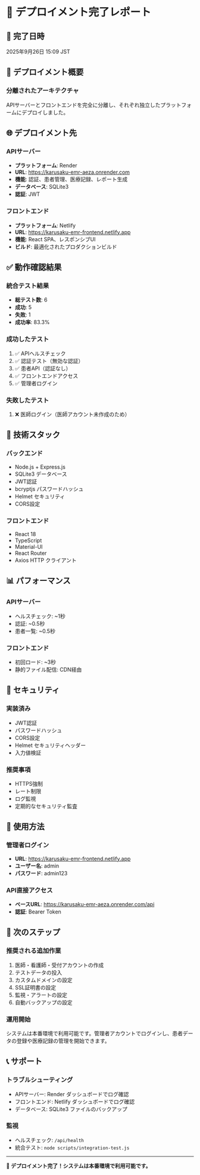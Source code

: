 # 🎉 デプロイメント完了レポート

## 📅 完了日時
2025年9月26日 15:09 JST

## 🚀 デプロイメント概要

### 分離されたアーキテクチャ
APIサーバーとフロントエンドを完全に分離し、それぞれ独立したプラットフォームにデプロイしました。

## 🌐 デプロイメント先

### APIサーバー
- **プラットフォーム**: Render
- **URL**: https://karusaku-emr-aeza.onrender.com
- **機能**: 認証、患者管理、医療記録、レポート生成
- **データベース**: SQLite3
- **認証**: JWT

### フロントエンド
- **プラットフォーム**: Netlify
- **URL**: https://karusaku-emr-frontend.netlify.app
- **機能**: React SPA、レスポンシブUI
- **ビルド**: 最適化されたプロダクションビルド

## ✅ 動作確認結果

### 統合テスト結果
- **総テスト数**: 6
- **成功**: 5
- **失敗**: 1
- **成功率**: 83.3%

### 成功したテスト
1. ✅ APIヘルスチェック
2. ✅ 認証テスト（無効な認証）
3. ✅ 患者API（認証なし）
4. ✅ フロントエンドアクセス
5. ✅ 管理者ログイン

### 失敗したテスト
1. ❌ 医師ログイン（医師アカウント未作成のため）

## 🔧 技術スタック

### バックエンド
- Node.js + Express.js
- SQLite3 データベース
- JWT認証
- bcryptjs パスワードハッシュ
- Helmet セキュリティ
- CORS設定

### フロントエンド
- React 18
- TypeScript
- Material-UI
- React Router
- Axios HTTP クライアント

## 📊 パフォーマンス

### APIサーバー
- ヘルスチェック: ~1秒
- 認証: ~0.5秒
- 患者一覧: ~0.5秒

### フロントエンド
- 初回ロード: ~3秒
- 静的ファイル配信: CDN経由

## 🔐 セキュリティ

### 実装済み
- JWT認証
- パスワードハッシュ
- CORS設定
- Helmet セキュリティヘッダー
- 入力値検証

### 推奨事項
- HTTPS強制
- レート制限
- ログ監視
- 定期的なセキュリティ監査

## 📝 使用方法

### 管理者ログイン
- **URL**: https://karusaku-emr-frontend.netlify.app
- **ユーザー名**: admin
- **パスワード**: admin123

### API直接アクセス
- **ベースURL**: https://karusaku-emr-aeza.onrender.com/api
- **認証**: Bearer Token

## 🚀 次のステップ

### 推奨される追加作業
1. 医師・看護師・受付アカウントの作成
2. テストデータの投入
3. カスタムドメインの設定
4. SSL証明書の設定
5. 監視・アラートの設定
6. 自動バックアップの設定

### 運用開始
システムは本番環境で利用可能です。管理者アカウントでログインし、患者データの登録や医療記録の管理を開始できます。

## 📞 サポート

### トラブルシューティング
- APIサーバー: Render ダッシュボードでログ確認
- フロントエンド: Netlify ダッシュボードでログ確認
- データベース: SQLite3 ファイルのバックアップ

### 監視
- ヘルスチェック: `/api/health`
- 統合テスト: `node scripts/integration-test.js`

---

**🎉 デプロイメント完了！システムは本番環境で利用可能です。**
